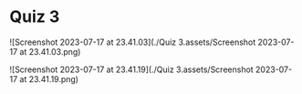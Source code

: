 # Quiz 3

![Screenshot 2023-07-17 at 23.41.03](./Quiz 3.assets/Screenshot 2023-07-17 at 23.41.03.png)

![Screenshot 2023-07-17 at 23.41.19](./Quiz 3.assets/Screenshot 2023-07-17 at 23.41.19.png)